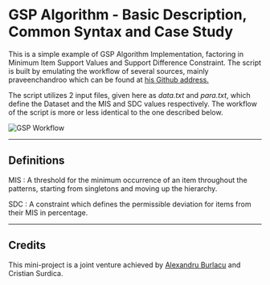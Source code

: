 **GSP Algorithm - Basic Description, Common Syntax and Case Study**
===============

This is a simple example of GSP Algorithm Implementation, factoring in Minimum Item Support Values and Support Difference Constraint. The script is built by emulating the workflow of several sources, mainly praveenchandroo which can be found at [his Github address.](https://github.com/praveenchandroo)

The script utilizes 2 input files, given here as *data.txt* and *para.txt*, which define the Dataset and the MIS and SDC values respectively. The workflow of the script is more or less identical to the one described below. 

![GSP Workflow](https://i.ibb.co/LSSj79n/GSP-Workflow.png)

---
## Definitions

MIS
: A threshold for the minimum occurrence of an item throughout the patterns, starting from singletons and moving up the hierarchy.

SDC
: A constraint which defines the permissible deviation for items from their MIS in percentage.

---
## Credits

This mini-project is a joint venture achieved by [Alexandru Burlacu](https://github.com/ExorAEU) and Cristian Surdica.


